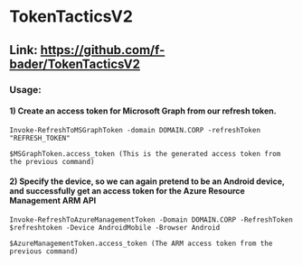 # TokenTacticsV2 

## Link: https://github.com/f-bader/TokenTacticsV2

### Usage:

#### 1) Create an access token for Microsoft Graph from our refresh token.

    Invoke-RefreshToMSGraphToken -domain DOMAIN.CORP -refreshToken "REFRESH_TOKEN" 
 
    $MSGraphToken.access_token (This is the generated access token from the previous command)

#### 2) Specify the device, so we can again pretend to be an Android device, and successfully get an access token for the Azure Resource Management ARM API

    Invoke-RefreshToAzureManagementToken -Domain DOMAIN.CORP -RefreshToken $refreshtoken -Device AndroidMobile -Browser Android 

    $AzureManagementToken.access_token (The ARM access token from the previous command)


